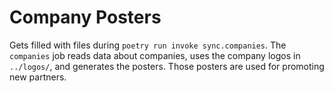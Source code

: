 # Company Posters

Gets filled with files during `poetry run invoke sync.companies`. The `companies` job reads data about companies, uses the company logos in `../logos/`, and generates the posters. Those posters are used for promoting new partners.
